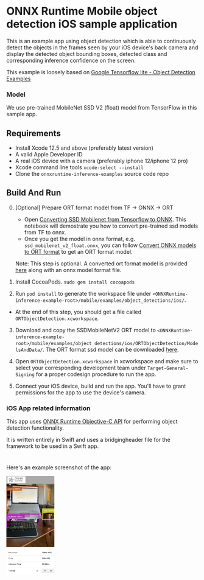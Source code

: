 # ONNX Runtime Mobile object detection iOS sample application

This is an example app using object detection which is able to continuously detect the objects in the frames seen by your iOS device's back camera and display the detected object bounding boxes, detected class and corresponding inference confidence on the screen.

This example is loosely based on [Google Tensorflow lite - Object Detection Examples](https://github.com/tensorflow/examples/)

### Model
We use pre-trained MobileNet SSD V2 (float) model from TensorFlow in this sample app. 

[//]: # (Add the TF model link here)

## Requirements
- Install Xcode 12.5 and above (preferably latest version)
- A valid Apple Developer ID
- A real iOS device with a camera (preferably iphone 12/iphone 12 pro)
- Xcode command line tools `xcode-select --install`
- Clone the `onnxruntime-inference-examples` source code repo

## Build And Run

0. [Optional] Prepare ORT format model from TF -> ONNX -> ORT
    - Open [Converting SSD Mobilenet from Tensorflow to ONNX](https://github.com/onnx/tensorflow-onnx/blob/master/tutorials/ConvertingSSDMobilenetToONNX.ipynb). This notebook will demostrate you how to convert pre-trained ssd models from TF to onnx.
    - Once you get the model in onnx format, e.g. `ssd_mobilenet_v2_float.onnx`, you can follow [Convert ONNX models to ORT format](https://www.onnxruntime.ai/docs/how-to/mobile/model-conversion.html#converting-onnx-models-to-ort-format) to get an ORT format model.

    Note: This step is optional. A converted ort format model is provided [here](https://1drv.ms/u/s!AlbsZZ_rHZLvbXDHz-t_KJGlkz8?e=CyBcdm) along with an onnx model format file.

    [//]: # (TODO: Update the Azure Storage official link here)

1. Install CocoaPods. `sudo gem install cocoapods`

2. Run `pod install` to generate the workspace file under `<ONNXRuntime-inference-example-root>/mobile/examples/object_detections/ios/`. 
- At the end of this step, you should get a file called `ORTObjectDetection.xcworkspace`.

3. Download and copy the SSDMobileNetV2 ORT model to `<ONNXRuntime-inference-example-root>/mobile/examples/object_detections/ios/ORTObjectDetection/ModelsAndData/`. The ORT format ssd model can be downloaded [here](https://1drv.ms/u/s!AlbsZZ_rHZLvbXDHz-t_KJGlkz8?e=CyBcdm). 

4. Open `ORTObjectDetection.xcworkspace` in xcworkspace and make sure to select your corresponding development team under `Target-General-Signing` for a proper codesign procedure to run the app.

5. Connect your iOS device, build and run the app. You'll have to grant permissions for the app to use the device's camera.


### iOS App related information

This app uses [ONNX Runtime Objective-C API](https://www.onnxruntime.ai/docs/reference/api/objectivec-api.html) for performing object detection functionality.

It is written entirely in Swift and uses a bridgingheader file for the framework to be used in a Swift app.

#
Here's an example screenshot of the app:

<img width=25% src="images/ios_screenshot_objdetect.jpg" alt="App Screenshot" />
